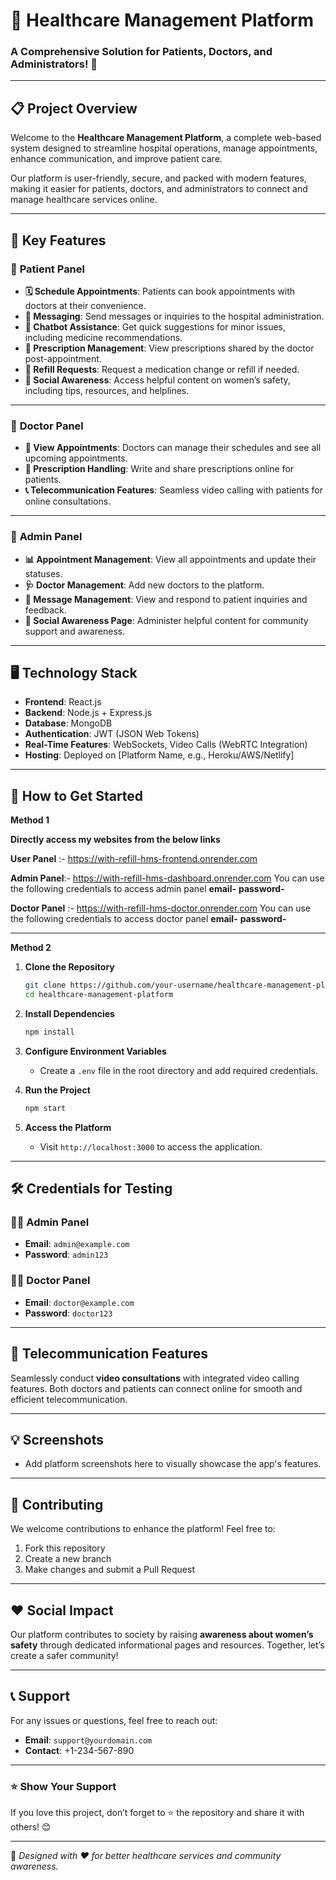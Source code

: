 # 🏥 **Healthcare Management Platform**  
### A Comprehensive Solution for Patients, Doctors, and Administrators! 🚀  

---

## 📋 **Project Overview**

Welcome to the **Healthcare Management Platform**, a complete web-based system designed to streamline hospital operations, manage appointments, enhance communication, and improve patient care.  

Our platform is user-friendly, secure, and packed with modern features, making it easier for patients, doctors, and administrators to connect and manage healthcare services online.  

---

## 🌟 **Key Features**  

### 🔹 **Patient Panel**  
- **🗓️ Schedule Appointments**: Patients can book appointments with doctors at their convenience.  
- **💬 Messaging**: Send messages or inquiries to the hospital administration.  
- **🤖 Chatbot Assistance**: Get quick suggestions for minor issues, including medicine recommendations.  
- **💊 Prescription Management**: View prescriptions shared by the doctor post-appointment.  
- **🔄 Refill Requests**: Request a medication change or refill if needed.  
- **📢 Social Awareness**: Access helpful content on women’s safety, including tips, resources, and helplines.  

---

### 🔹 **Doctor Panel**  
- **📅 View Appointments**: Doctors can manage their schedules and see all upcoming appointments.  
- **📝 Prescription Handling**: Write and share prescriptions online for patients.  
- **📞 Telecommunication Features**: Seamless video calling with patients for online consultations.  

---

### 🔹 **Admin Panel**  
- **📊 Appointment Management**: View all appointments and update their statuses.  
- **🩺 Doctor Management**: Add new doctors to the platform.  
- **💬 Message Management**: View and respond to patient inquiries and feedback.  
- **📢 Social Awareness Page**: Administer helpful content for community support and awareness.  

---

## 🖥️ **Technology Stack**  

- **Frontend**: React.js  
- **Backend**: Node.js + Express.js  
- **Database**: MongoDB  
- **Authentication**: JWT (JSON Web Tokens)  
- **Real-Time Features**: WebSockets, Video Calls (WebRTC Integration)  
- **Hosting**: Deployed on [Platform Name, e.g., Heroku/AWS/Netlify]  

---

## 🚀 **How to Get Started**  
**Method 1**

**Directly access my websites from the below links**

**User Panel** :- https://with-refill-hms-frontend.onrender.com

**Admin Panel**:- https://with-refill-hms-dashboard.onrender.com
You can use the following credentials to access admin panel 
**email-** 
**password-** 

**Doctor Panel** :- https://with-refill-hms-doctor.onrender.com
You can use the following credentials to access doctor panel
**email-** 
**password-**

---

**Method 2**


1. **Clone the Repository**  
   ```bash
   git clone https://github.com/your-username/healthcare-management-platform.git
   cd healthcare-management-platform
   ```

2. **Install Dependencies**  
   ```bash
   npm install
   ```

3. **Configure Environment Variables**  
   - Create a `.env` file in the root directory and add required credentials.  

4. **Run the Project**  
   ```bash
   npm start
   ```

5. **Access the Platform**  
   - Visit `http://localhost:3000` to access the application.  

---

## 🛠️ **Credentials for Testing**

### 🧑‍💻 **Admin Panel**  
- **Email**: `admin@example.com`  
- **Password**: `admin123`  

### 👨‍⚕️ **Doctor Panel**  
- **Email**: `doctor@example.com`  
- **Password**: `doctor123`  

---

## 🎥 **Telecommunication Features**  
Seamlessly conduct **video consultations** with integrated video calling features. Both doctors and patients can connect online for smooth and efficient telecommunication.  

---

## 💡 **Screenshots**  
- Add platform screenshots here to visually showcase the app's features.  

---

## 🤝 **Contributing**  
We welcome contributions to enhance the platform! Feel free to:  
1. Fork this repository  
2. Create a new branch  
3. Make changes and submit a Pull Request  

---

## ❤️ **Social Impact**  
Our platform contributes to society by raising **awareness about women’s safety** through dedicated informational pages and resources. Together, let’s create a safer community!  

---

## 📞 **Support**  
For any issues or questions, feel free to reach out:  
- **Email**: `support@yourdomain.com`  
- **Contact**: +1-234-567-890  

---

### ⭐ **Show Your Support**  
If you love this project, don’t forget to ⭐ the repository and share it with others! 😊  

---

🚀 _Designed with ❤️ for better healthcare services and community awareness._  

